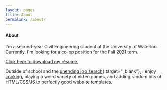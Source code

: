 ```yaml
---
layout: pages
title: About
permalink: /about/
---
```


#### About
I'm a second-year Civil Engineering student at the University of Waterloo. Currently, I'm looking for a co-op position for the Fall 2021 term.

[Click here to download my résumé.](/siteResume.pdf)

Outside of school and the [unending job search](https://www.youtube.com/watch?v=UGzpqlSR0sQ){:target="_blank"}, I enjoy [cooking](/collage.png), playing a weird variety of video games, and adding random bits of HTML/&#8203;CSS/&#8203;JS to perfectly good website templates.
